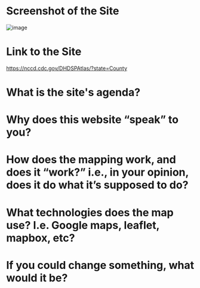 # Screenshot of the Site
![image](https://user-images.githubusercontent.com/74166310/113503572-aceb2e80-956d-11eb-8a08-882dfe877f32.png)


# Link to the Site
https://nccd.cdc.gov/DHDSPAtlas/?state=County


# What is the site's agenda?

# Why does this website “speak” to you?

# How does the mapping work, and does it “work?” i.e., in your opinion, does it do what it’s supposed to do?

# What technologies does the map use? I.e. Google maps, leaflet, mapbox, etc?

# If you could change something, what would it be?
